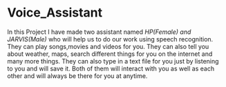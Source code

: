 # Voice_Assistant

In this Project I have made two assistant named *HP(Female) and JARVIS(Male)* who will help us to do our work using speech recognition. 
They can play songs,movies and videos for you. 
They can also tell you about weather, maps, search different things for you on the internet and many more things. 
They can also type in a text file for you just by listening to you and will save it. 
Both of them will interact with you as well as each other and will always be there for you at anytime.
